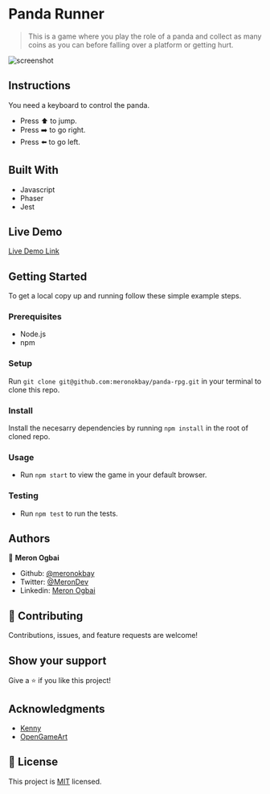 # Panda Runner

> This is a game where you play the role of a panda and collect as many coins as you can before falling over a platform or getting hurt.

![screenshot](./app_screenshot.png)

## Instructions

You need a keyboard to control the panda.

- Press ⬆️ to jump.
- Press ➡️ to go right.
- Press ⬅️ to go left.

## Built With

- Javascript
- Phaser
- Jest

## Live Demo

[Live Demo Link](https://meronokbay.github.io/panda-rpg/)

## Getting Started

To get a local copy up and running follow these simple example steps.

### Prerequisites

- Node.js
- npm

### Setup

Run `git clone git@github.com:meronokbay/panda-rpg.git` in your terminal to clone this repo.

### Install

Install the necesarry dependencies by running `npm install` in the root of cloned repo.

### Usage

- Run `npm start` to view the game in your default browser.

### Testing

- Run `npm test` to run the tests.

## Authors

👤 **Meron Ogbai**

- Github: [@meronokbay](https://github.com/meronokbay)
- Twitter: [@MeronDev](https://twitter.com/MeronDev)
- Linkedin: [Meron Ogbai](https://linkedin.com/in/meron-ogbai/)

## 🤝 Contributing

Contributions, issues, and feature requests are welcome!

## Show your support

Give a ⭐️ if you like this project!

## Acknowledgments

- [Kenny](https://kenney.nl/)
- [OpenGameArt](https://opengameart.org/content/panda-character-32x32)

## 📝 License

This project is [MIT](./LICENSE) licensed.

